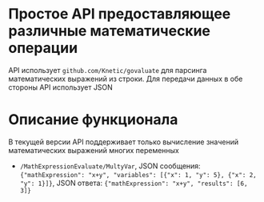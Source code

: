 # Простое API предоставляющее различные математические операции
API использует ```github.com/Knetic/govaluate``` для парсинга математических
выражений из строки. Для передачи данных в обе стороны API использует JSON
# Описание функционала
В текущей версии API поддерживает только вычисление значений математических 
выражений многих переменных 
  - ```/MathExpressionEvaluate/MultyVar```,
JSON сообщения: ```{"mathExpression": "x+y", "variables": [{"x": 1, "y": 5}, {"x": 2, "y": 1}]}```,
JSON ответа: ```{"mathExpression": "x+y", "results": [6, 3]}```
  
